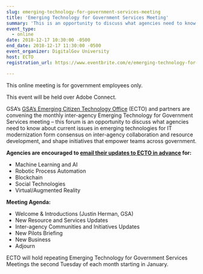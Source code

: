 ```yaml
---
slug: emerging-technology-for-government-services-meeting
title: 'Emerging Technology for Government Services Meeting'
summary: 'This is an opportunity to discuss what agencies need to know about current issues in emerging technologies for IT modernization and form consensus on inter-agency collaboration and resource development, and shape initiatives that empower teams across government&#46;'
event_type:
  - online
date: 2018-12-17 10:30:00 -0500
end_date: 2018-12-17 11:30:00 -0500
event_organizer: DigitalGov University
host: ECTO
registration_url: https://www.eventbrite.com/e/emerging-technology-for-government-services-meeting-registration-53609046100

---
```


This online meeting is for government employees only.

This event will be held over Adobe Connect.

GSA’s [GSA’s Emerging Citizen Technology Office](https://emerging.digital.gov/) (ECTO) and partners are convening the monthly inter-agency Emerging Technology for Government Services meeting – this forum is an opportunity to discuss what agencies need to know about current issues in emerging technologies for IT modernization form consensus on inter-agency collaboration and resource development, and shape initiatives that empower teams across government.

**Agencies are encouraged to [email their updates to ECTO in advance](mailto:EmergingTech@GSA.gov) for:**

- Machine Learning and AI
- Robotic Process Automation
- Blockchain
- Social Technologies
- Virtual/Augmented Reality

**Meeting Agenda:**

- Welcome & Introductions (Justin Herman, GSA)
- New Resource and Services Updates
- Inter-agency Communities and Initiatives Updates
- New Pilots Briefing
- New Business
- Adjourn

ECTO will hold repeating Emerging Technology for Government Services Meetings the second Tuesday of each month starting in January.
